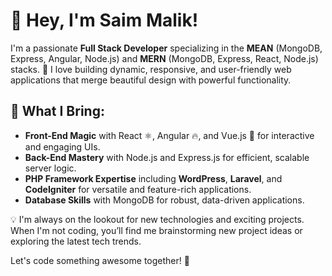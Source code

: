 # 👋 Hey, I'm Saim Malik!

I'm a passionate **Full Stack Developer** specializing in the **MEAN** (MongoDB, Express, Angular, Node.js) and **MERN** (MongoDB, Express, React, Node.js) stacks. 🚀 I love building dynamic, responsive, and user-friendly web applications that merge beautiful design with powerful functionality.

## 🚀 What I Bring:
- **Front-End Magic** with React ⚛️, Angular 🔥, and Vue.js 🖖 for interactive and engaging UIs.
- **Back-End Mastery** with Node.js and Express.js for efficient, scalable server logic.
- **PHP Framework Expertise** including **WordPress**, **Laravel**, and **CodeIgniter** for versatile and feature-rich applications.
- **Database Skills** with MongoDB for robust, data-driven applications.

💡 I'm always on the lookout for new technologies and exciting projects. When I'm not coding, you’ll find me brainstorming new project ideas or exploring the latest tech trends.

Let's code something awesome together! 🌟

